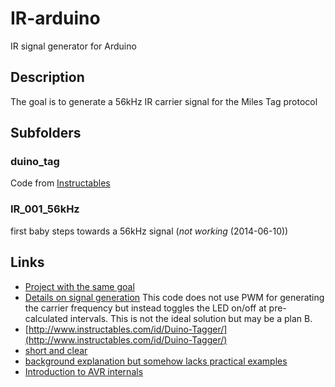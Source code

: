 # IR-arduino
IR signal generator for Arduino

## Description
The goal is to generate a 56kHz IR carrier signal for the Miles Tag protocol

## Subfolders
### duino_tag
Code from [Instructables](http://www.instructables.com/id/Duino-Tagger/)
### IR_001_56kHz
first baby steps towards a 56kHz signal (*not working* (2014-06-10))

## Links
* [Project with the same goal](http://j44industries.blogspot.de/p/projects.html)
* [Details on signal generation](http://j44industries.blogspot.com/2009/09/arduino-frequency-generation.html#more) This code does not use PWM for generating the carrier frequency but instead toggles the LED on/off at pre-calculated intervals. This is not the ideal solution but may be a plan B.
* [http://www.instructables.com/id/Duino-Tagger/](http://www.instructables.com/id/Duino-Tagger/)
* [short and clear](http://softsolder.com/2009/02/21/changing-the-arduino-pwm-frequency/)
* [background explanation but somehow lacks practical examples](http://www.righto.com/2009/07/secrets-of-arduino-pwm.html)
* [Introduction to AVR internals](http://urbanhonking.com/ideasfordozens/2009/05/18/an_tour_of_the_arduino_interna/)

